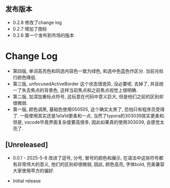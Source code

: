 



## 发布版本
* 0.2.8 修改了change log
* 0.2.7 增加了图标
* 0.2.6 第一个发布到市场的版本


# Change Log
* 第四版, 单词高亮色和同选内容色一致为绿色, 和选中色蓝色作区分. 当前光标行颜色降低.
* 第三版, unfocusedActiveBorder 这个状态很诡异, 没必要呢. 去掉了, 并且统一了失去焦点的背景色, 这样当前焦点和之前焦点视觉上很明确.
* 第二版, 加深加重标点符号, 这玩意在代码中意义巨大, 但是他们之前的区别却很微弱.
* 第一版, 颜色调黑, 基础色使用050505, 这个确实太黑了, 恐怕只有程序员受得了.  一般使用其实还是1a1a1d更柔和一点, 当然了typora的303039其实更柔和. 但是, vscode毕竟界面复杂度要高很多, 因此如果真的使用303039, 会感觉太亮了.

## [Unreleased]

* 0.0.1 - 2025-5-8 改进了逗号, 分号, 冒号的颜色和展示, 在语法中这些符号都有非常伟大的意义, 他们的区别却很微弱, 因此, 颜色高亮, 字体bold, 完美兼容大家使用苹方的偏好.

- Initial release
